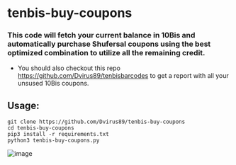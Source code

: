 # tenbis-buy-coupons

### This code will fetch your current balance in 10Bis and automatically purchase Shufersal coupons using the best optimized combination to utilize all the remaining credit.

* You should also checkout this repo https://github.com/Dvirus89/tenbisbarcodes to get a report with all your unsused 10Bis coupons. 

## Usage:
```
git clone https://github.com/Dvirus89/tenbis-buy-coupons
cd tenbis-buy-coupons
pip3 install -r requirements.txt
python3 tenbis-buy-coupons.py 
```

![image](https://user-images.githubusercontent.com/1368112/222252526-6ad899e9-4a7a-4577-b124-791495ebf41f.png)
